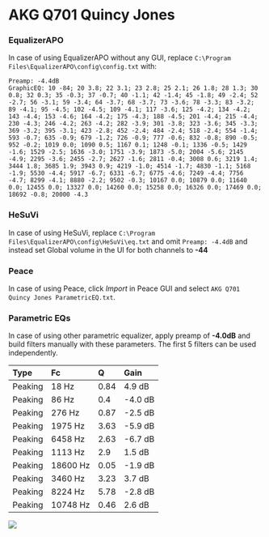 # AKG Q701 Quincy Jones

### EqualizerAPO
In case of using EqualizerAPO without any GUI, replace `C:\Program Files\EqualizerAPO\config\config.txt`
with:
```
Preamp: -4.4dB
GraphicEQ: 10 -84; 20 3.8; 22 3.1; 23 2.8; 25 2.1; 26 1.8; 28 1.3; 30 0.8; 32 0.3; 35 -0.3; 37 -0.7; 40 -1.1; 42 -1.4; 45 -1.8; 49 -2.4; 52 -2.7; 56 -3.1; 59 -3.4; 64 -3.7; 68 -3.7; 73 -3.6; 78 -3.3; 83 -3.2; 89 -4.1; 95 -4.5; 102 -4.5; 109 -4.1; 117 -3.6; 125 -4.2; 134 -4.2; 143 -4.4; 153 -4.6; 164 -4.2; 175 -4.3; 188 -4.5; 201 -4.4; 215 -4.4; 230 -4.3; 246 -4.2; 263 -4.2; 282 -3.9; 301 -3.8; 323 -3.6; 345 -3.3; 369 -3.2; 395 -3.1; 423 -2.8; 452 -2.4; 484 -2.4; 518 -2.4; 554 -1.4; 593 -0.7; 635 -0.9; 679 -1.2; 726 -0.9; 777 -0.6; 832 -0.8; 890 -0.5; 952 -0.2; 1019 0.0; 1090 0.5; 1167 0.1; 1248 -0.1; 1336 -0.5; 1429 -1.6; 1529 -2.5; 1636 -3.0; 1751 -3.9; 1873 -5.0; 2004 -5.6; 2145 -4.9; 2295 -3.6; 2455 -2.7; 2627 -1.6; 2811 -0.4; 3008 0.6; 3219 1.4; 3444 1.8; 3685 1.9; 3943 0.9; 4219 -1.0; 4514 -1.7; 4830 -1.1; 5168 -1.9; 5530 -4.4; 5917 -6.7; 6331 -6.7; 6775 -4.6; 7249 -4.4; 7756 -4.7; 8299 -4.1; 8880 -2.2; 9502 -0.3; 10167 0.0; 10879 0.0; 11640 0.0; 12455 0.0; 13327 0.0; 14260 0.0; 15258 0.0; 16326 0.0; 17469 0.0; 18692 -0.8; 20000 -4.3
```

### HeSuVi
In case of using HeSuVi, replace `C:\Program Files\EqualizerAPO\config\HeSuVi\eq.txt` and omit `Preamp:
-4.4dB` and instead set Global volume in the UI for both channels to **-44**

### Peace
In case of using Peace, click *Import* in Peace GUI and select `AKG Q701 Quincy Jones ParametricEQ.txt`.

### Parametric EQs
In case of using other parametric equalizer, apply preamp of **-4.0dB** and build filters manually with
these parameters. The first 5 filters can be used independently.

| Type    | Fc       |    Q | Gain    |
|:--------|:---------|:-----|:--------|
| Peaking | 18 Hz    | 0.84 | 4.9 dB  |
| Peaking | 86 Hz    | 0.4  | -4.0 dB |
| Peaking | 276 Hz   | 0.87 | -2.5 dB |
| Peaking | 1975 Hz  | 3.63 | -5.9 dB |
| Peaking | 6458 Hz  | 2.63 | -6.7 dB |
| Peaking | 1113 Hz  | 2.9  | 1.5 dB  |
| Peaking | 18600 Hz | 0.05 | -1.9 dB |
| Peaking | 3460 Hz  | 3.23 | 3.7 dB  |
| Peaking | 8224 Hz  | 5.78 | -2.8 dB |
| Peaking | 10748 Hz | 0.46 | 2.6 dB  |

![](https://raw.githubusercontent.com/jaakkopasanen/AutoEq/master/results/headphonecom/sbaf-serious/AKG%20Q701%20Quincy%20Jones/AKG%20Q701%20Quincy%20Jones.png)
